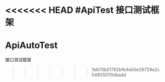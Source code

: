 <<<<<<< HEAD
#ApiTest
接口测试框架
=======
# ApiAutoTest
接口测试框架
>>>>>>> 1b870b01792bfb4eb5e26729a2c54805070dbadd
